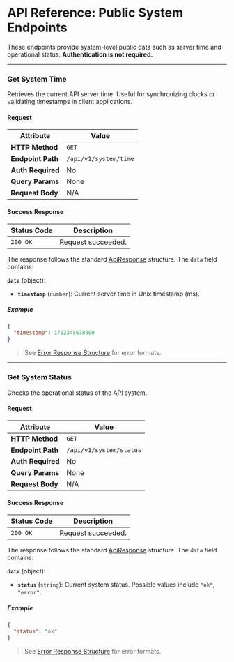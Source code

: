 
# API Reference: Public System Endpoints

These endpoints provide system-level public data such as server time and operational status. **Authentication is not required.**

---

### Get System Time

Retrieves the current API server time. Useful for synchronizing clocks or validating timestamps in client applications.

#### Request

| Attribute         | Value              |
|-------------------|--------------------|
| **HTTP Method**   | `GET`              |
| **Endpoint Path** | `/api/v1/system/time` |
| **Auth Required** | No                 |
| **Query Params**  | None               |
| **Request Body**  | N/A                |

#### Success Response

| Status Code | Description        |
|-------------|--------------------|
| `200 OK`    | Request succeeded. |

The response follows the standard [ApiResponse](../../data-models.md#apiresponse) structure. The `data` field contains:

**`data`** (object):
- **`timestamp`** (`number`): Current server time in Unix timestamp (ms).

##### Example

```json
{
  "timestamp": 1712345678000
}
```

> See [Error Response Structure]((../error-handling.md)) for error formats.

---

### Get System Status

Checks the operational status of the API system.

#### Request

| Attribute         | Value              |
|-------------------|--------------------|
| **HTTP Method**   | `GET`              |
| **Endpoint Path** | `/api/v1/system/status` |
| **Auth Required** | No                 |
| **Query Params**  | None               |
| **Request Body**  | N/A                |

#### Success Response

| Status Code | Description        |
|-------------|--------------------|
| `200 OK`    | Request succeeded. |

The response follows the standard [ApiResponse](../../data-models.md#apiresponse) structure. The `data` field contains:

**`data`** (object):
- **`status`** (`string`): Current system status. Possible values include `"ok"`, `"error"`.

##### Example

```json
{
  "status": "ok"
}
```

> See [Error Response Structure](../../data-models.md#error-response) for error formats.

